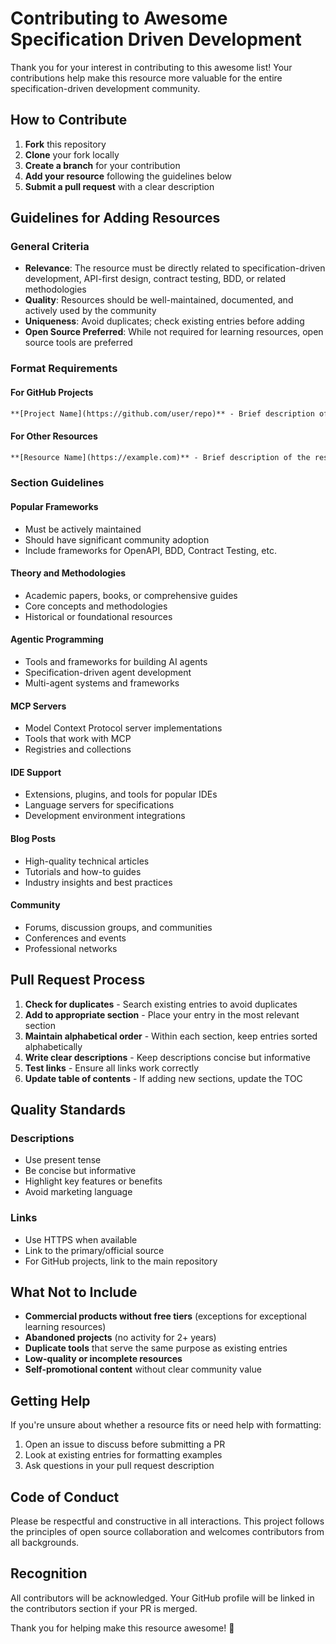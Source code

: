 # Contributing to Awesome Specification Driven Development

Thank you for your interest in contributing to this awesome list! Your contributions help make this resource more valuable for the entire specification-driven development community.

## How to Contribute

1. **Fork** this repository
2. **Clone** your fork locally
3. **Create a branch** for your contribution
4. **Add your resource** following the guidelines below
5. **Submit a pull request** with a clear description

## Guidelines for Adding Resources

### General Criteria

- **Relevance**: The resource must be directly related to specification-driven development, API-first design, contract testing, BDD, or related methodologies
- **Quality**: Resources should be well-maintained, documented, and actively used by the community
- **Uniqueness**: Avoid duplicates; check existing entries before adding
- **Open Source Preferred**: While not required for learning resources, open source tools are preferred

### Format Requirements

#### For GitHub Projects
```markdown
**[Project Name](https://github.com/user/repo)** - Brief description of what the project does and its key features. ![GitHub stars](https://img.shields.io/github/stars/user/repo)
```

#### For Other Resources
```markdown
**[Resource Name](https://example.com)** - Brief description of the resource and why it's valuable.
```

### Section Guidelines

#### Popular Frameworks
- Must be actively maintained
- Should have significant community adoption
- Include frameworks for OpenAPI, BDD, Contract Testing, etc.

#### Theory and Methodologies
- Academic papers, books, or comprehensive guides
- Core concepts and methodologies
- Historical or foundational resources

#### Agentic Programming
- Tools and frameworks for building AI agents
- Specification-driven agent development
- Multi-agent systems and frameworks

#### MCP Servers
- Model Context Protocol server implementations
- Tools that work with MCP
- Registries and collections

#### IDE Support
- Extensions, plugins, and tools for popular IDEs
- Language servers for specifications
- Development environment integrations

#### Blog Posts
- High-quality technical articles
- Tutorials and how-to guides
- Industry insights and best practices

#### Community
- Forums, discussion groups, and communities
- Conferences and events
- Professional networks

## Pull Request Process

1. **Check for duplicates** - Search existing entries to avoid duplicates
2. **Add to appropriate section** - Place your entry in the most relevant section
3. **Maintain alphabetical order** - Within each section, keep entries sorted alphabetically
4. **Write clear descriptions** - Keep descriptions concise but informative
5. **Test links** - Ensure all links work correctly
6. **Update table of contents** - If adding new sections, update the TOC

## Quality Standards

### Descriptions
- Use present tense
- Be concise but informative
- Highlight key features or benefits
- Avoid marketing language

### Links
- Use HTTPS when available
- Link to the primary/official source
- For GitHub projects, link to the main repository

## What Not to Include

- **Commercial products without free tiers** (exceptions for exceptional learning resources)
- **Abandoned projects** (no activity for 2+ years)
- **Duplicate tools** that serve the same purpose as existing entries
- **Low-quality or incomplete resources**
- **Self-promotional content** without clear community value

## Getting Help

If you're unsure about whether a resource fits or need help with formatting:

1. Open an issue to discuss before submitting a PR
2. Look at existing entries for formatting examples
3. Ask questions in your pull request description

## Code of Conduct

Please be respectful and constructive in all interactions. This project follows the principles of open source collaboration and welcomes contributors from all backgrounds.

## Recognition

All contributors will be acknowledged. Your GitHub profile will be linked in the contributors section if your PR is merged.

Thank you for helping make this resource awesome! 🚀